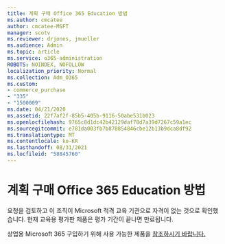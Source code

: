 ```yaml
---
title: 계획 구매 Office 365 Education 방법
ms.author: cmcatee
author: cmcatee-MSFT
manager: scotv
ms.reviewer: drjones, jmueller
ms.audience: Admin
ms.topic: article
ms.service: o365-administration
ROBOTS: NOINDEX, NOFOLLOW
localization_priority: Normal
ms.collection: Adm_O365
ms.custom:
- commerce_purchase
- "335"
- "1500009"
ms.date: 04/21/2020
ms.assetid: 22f7af2f-85b5-405b-9116-50abe531b023
ms.openlocfilehash: 9765c8d1dc42b42129daf78d7a39d7267c59a1ec
ms.sourcegitcommit: e781da003fb7b878854846cbe12b13b9dca8df92
ms.translationtype: MT
ms.contentlocale: ko-KR
ms.lasthandoff: 08/31/2021
ms.locfileid: "58845760"
---
```

# <a name="how-to-purchase-office-365-education-plans"></a>계획 구매 Office 365 Education 방법

요청을 검토하고 이 조직이 Microsoft 적격 교육 기관으로 자격이 없는 것으로 확인했습니다. 현재 교육용 평가판 제품은 평가 기간이 끝나면 만료됩니다.
  
상업용 Microsoft 365 구입하기 위해 사용 가능한 제품을 [참조하시기 바랍니다.](https://go.microsoft.com/fwlink/p/?linkid=868433)  